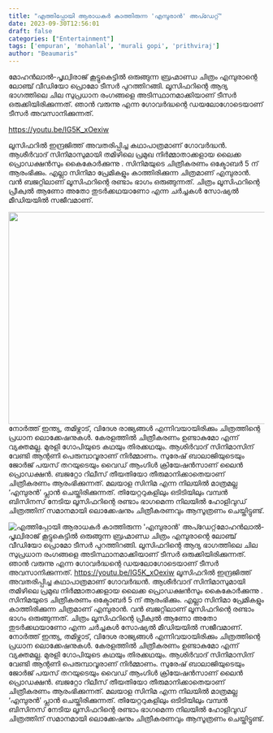 ```yaml
---
title: "എത്തിപ്പോയി ആരാധകര്‍ കാത്തിരുന്ന 'എമ്പുരാന്‍' അപ്ഡേറ്റ്"
date: 2023-09-30T12:56:01
draft: false
categories: ["Entertainment"]
tags: ['empuran', 'mohanlal', 'murali gopi', 'prithviraj']
author: "Beaumaris"
---
```


മോഹൻലാൽ-പൃഥ്വിരാജ് കൂട്ടുകെട്ടിൽ ഒരുങ്ങുന്ന ബ്രഹ്മാണ്ഡ ചിത്രം എമ്പുരാന്റെ ലോഞ്ച് വീഡിയോ പ്രൊമോ ടീസർ പുറത്തിറങ്ങി. ലൂസിഫറിന്റെ ആദ്യ ഭാഗത്തിലെ ചില സുപ്രധാന രംഗങ്ങളെ അടിസ്ഥാനമാക്കിയാണ് ടീസർ ഒരുക്കിയിരിക്കുന്നത്. ഞാൻ വരുന്നു എന്ന ഗോവർദ്ധന്റെ ഡയലോഗോടെയാണ് ടീസർ അവസാനിക്കുന്നത്.

https://youtu.be/IG5K_xOexiw

ലൂസിഫറിൽ ഇന്ദ്രജിത്ത് അവതരിപ്പിച്ച കഥാപാത്രമാണ് ഗോവർദ്ധൻ. ആശീർവാദ് സിനിമാസുമായി തമിഴിലെ പ്രമുഖ നിര്‍മ്മാതാക്കളായ ലൈക്ക പ്രൊഡക്ഷൻസും കൈകോർക്കുന്നു . സിനിമയുടെ ചിത്രീകരണം ഒക്ടോബർ 5 ന് ആരംഭിക്കും. എല്ലാ സിനിമാ പ്രേമികളും കാത്തിരിക്കുന്ന ചിത്രമാണ് എമ്പുരാൻ. വൻ ബജറ്റിലാണ് ലൂസിഫറിന്റെ രണ്ടാം ഭാഗം ഒരുങ്ങുന്നത്. ചിത്രം ലൂസിഫറിന്റെ പ്രീക്വൽ ആണോ അതോ തുടർക്കഥയാണോ എന്ന ചർച്ചകൾ സോഷ്യൽ മീഡിയയിൽ സജീവമാണ്.

<img class="size-full wp-image-422835 aligncenter" src="https://cdn.boolokam.com/articles/2023/09/qdqdqd.webp" alt="" width="721" height="418" />നോർത്ത് ഇന്ത്യ, തമിഴ്നാട്, വിദേശ രാജ്യങ്ങൾ എന്നിവയായിരിക്കും ചിത്രത്തിന്റെ പ്രധാന ലൊക്കേഷനുകൾ. കേരളത്തിൽ ചിത്രീകരണം ഉണ്ടാകുമോ എന്ന് വ്യക്തമല്ല. മുരളി ഗോപിയുടെ കഥയും തിരക്കഥയും. ആശിർവാദ് സിനിമാസിന് വേണ്ടി ആന്റണി പെരുമ്പാവൂരാണ് നിർമ്മാണം. സുരേഷ് ബാലാജിയുടെയും ജോർജ് പയസ് തറയുടെയും വൈഡ് ആംഗിൾ ക്രിയേഷൻസാണ് ലൈൻ പ്രൊഡക്ഷൻ. ബജറ്റോ റിലീസ് തീയതിയോ തീരുമാനിക്കാതെയാണ് ചിത്രീകരണം ആരംഭിക്കുന്നത്. മലയാള സിനിമ എന്ന നിലയിൽ മാത്രമല്ല ‘എമ്പുരൻ’ പ്ലാൻ ചെയ്തിരിക്കുന്നത്. തിയേറ്ററുകളിലും ഒടിടിയിലും വമ്പൻ ബിസിനസ് നേടിയ ലൂസിഫറിന്റെ രണ്ടാം ഭാഗമെന്ന നിലയിൽ ഹോളിവുഡ് ചിത്രത്തിന് സമാനമായി ലൊക്കേഷനും ചിത്രീകരണവും ആസൂത്രണം ചെയ്തിട്ടുണ്ട്.


![എത്തിപ്പോയി ആരാധകര്‍ കാത്തിരുന്ന 'എമ്പുരാന്‍' അപ്ഡേറ്റ്](https://cdn.boolokam.com/articles/2023/09/qdqdqd.webp)മോഹൻലാൽ-പൃഥ്വിരാജ് കൂട്ടുകെട്ടിൽ ഒരുങ്ങുന്ന ബ്രഹ്മാണ്ഡ ചിത്രം എമ്പുരാന്റെ ലോഞ്ച് വീഡിയോ പ്രൊമോ ടീസർ പുറത്തിറങ്ങി. ലൂസിഫറിന്റെ ആദ്യ ഭാഗത്തിലെ ചില സുപ്രധാന രംഗങ്ങളെ അടിസ്ഥാനമാക്കിയാണ് ടീസർ ഒരുക്കിയിരിക്കുന്നത്. ഞാൻ വരുന്നു എന്ന ഗോവർദ്ധന്റെ ഡയലോഗോടെയാണ് ടീസർ അവസാനിക്കുന്നത്. https://youtu.be/IG5K_xOexiw ലൂസിഫറിൽ ഇന്ദ്രജിത്ത് അവതരിപ്പിച്ച കഥാപാത്രമാണ് ഗോവർദ്ധൻ. ആശീർവാദ് സിനിമാസുമായി തമിഴിലെ പ്രമുഖ നിര്‍മ്മാതാക്കളായ ലൈക്ക പ്രൊഡക്ഷൻസും കൈകോർക്കുന്നു . സിനിമയുടെ ചിത്രീകരണം ഒക്ടോബർ 5 ന് ആരംഭിക്കും. എല്ലാ സിനിമാ പ്രേമികളും കാത്തിരിക്കുന്ന ചിത്രമാണ് എമ്പുരാൻ. വൻ ബജറ്റിലാണ് ലൂസിഫറിന്റെ രണ്ടാം ഭാഗം ഒരുങ്ങുന്നത്. ചിത്രം ലൂസിഫറിന്റെ പ്രീക്വൽ ആണോ അതോ തുടർക്കഥയാണോ എന്ന ചർച്ചകൾ സോഷ്യൽ മീഡിയയിൽ സജീവമാണ്. നോർത്ത് ഇന്ത്യ, തമിഴ്നാട്, വിദേശ രാജ്യങ്ങൾ എന്നിവയായിരിക്കും ചിത്രത്തിന്റെ പ്രധാന ലൊക്കേഷനുകൾ. കേരളത്തിൽ ചിത്രീകരണം ഉണ്ടാകുമോ എന്ന് വ്യക്തമല്ല. മുരളി ഗോപിയുടെ കഥയും തിരക്കഥയും. ആശിർവാദ് സിനിമാസിന് വേണ്ടി ആന്റണി പെരുമ്പാവൂരാണ് നിർമ്മാണം. സുരേഷ് ബാലാജിയുടെയും ജോർജ് പയസ് തറയുടെയും വൈഡ് ആംഗിൾ ക്രിയേഷൻസാണ് ലൈൻ പ്രൊഡക്ഷൻ. ബജറ്റോ റിലീസ് തീയതിയോ തീരുമാനിക്കാതെയാണ് ചിത്രീകരണം ആരംഭിക്കുന്നത്. മലയാള സിനിമ എന്ന നിലയിൽ മാത്രമല്ല ‘എമ്പുരൻ’ പ്ലാൻ ചെയ്തിരിക്കുന്നത്. തിയേറ്ററുകളിലും ഒടിടിയിലും വമ്പൻ ബിസിനസ് നേടിയ ലൂസിഫറിന്റെ രണ്ടാം ഭാഗമെന്ന നിലയിൽ ഹോളിവുഡ് ചിത്രത്തിന് സമാനമായി ലൊക്കേഷനും ചിത്രീകരണവും ആസൂത്രണം ചെയ്തിട്ടുണ്ട്.

